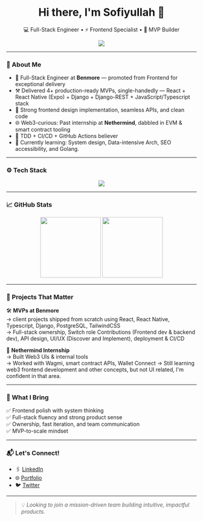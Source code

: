 <h1 align="center">Hi there, I'm Sofiyullah 👋</h1>
<p align="center">
  💻 Full-Stack Engineer • ⚡ Frontend Specialist • 🚀 MVP Builder
</p>

<p align="center">
  <img src="https://readme-typing-svg.herokuapp.com?font=Fira+Code&size=24&duration=3000&center=true&vCenter=true&width=700&lines=Crafting+Web+Experiences+End+to+End;Frontend+Lover+with+Full-Stack+Superpowers;React,+Next.js,+React+Native,+Python,+Django;" />
</p>



---

### 🧠 About Me

- 💼 Full-Stack Engineer at **Benmore** — promoted from Frontend for exceptional delivery  
- ⚒️ Delivered 4+ production-ready MVPs, single-handedly — React + React Native (Expo) + Django + Django-REST + JavaScript/Typescript stack  
- 🧩 Strong frontend design implementation, seamless APIs, and clean code  
- 🌐 Web3-curious: Past internship at **Nethermind**, dabbled in EVM & smart contract tooling  
- 🧪 TDD + CI/CD + GitHub Actions believer  
- 🌱 Currently learning: System design, Data-intensive Arch, SEO accessibility, and Golang.

---

### ⚙️ Tech Stack

<p align="center">
  <img src="https://skillicons.dev/icons?i=js,ts,react,nextjs,html,css,tailwind,redux,graphql,py,django,nodejs,express,postgres,redis,firebase,supabase,git,github,docker,aws,linux" />
</p>

---

### 📈 GitHub Stats

<p align="center">
<img src="https://github-profile-summary-cards.vercel.app/api/cards/profile-details?username=Precioussoul&theme=github" height="160" />
  <img src="https://github-readme-stats.vercel.app/api/top-langs/?username=Precioussoul&layout=compact&theme=tokyonight" height="160" />
</p>

---

### 🚀 Projects That Matter

🛠️ **MVPs at Benmore**  
→ client projects shipped from scratch using React, React Native, Typescript, Django, PostgreSQL, TailwindCSS  
→ Full-stack ownership, Switch role Contributions (Frontend dev & backend dev), API design, UI/UX (Discover and Implement), deployment & CI/CD

🧱 **Nethermind Internship**  
→ Built Web3 UIs & internal tools  
→ Worked with Wagmi, smart contract APIs, Wallet Connect
→ Still learning web3 frontend development and other concepts, but not UI related, I'm confident in that area.


---

### 🧩 What I Bring

✅ Frontend polish with system thinking  
✅ Full-stack fluency and strong product sense  
✅ Ownership, fast iteration, and team communication  
✅ MVP-to-scale mindset

---

### 📬 Let's Connect!

- 🖇️ [LinkedIn](https://linkedin.com/in/sofiyullah-abdullah)  
- 🌐 [Portfolio](https://habsof.vercel.app)
- 🐦 [Twitter](https://twitter.com/sofiyullah_dev)

---

> 💡 *Looking to join a mission-driven team building intuitive, impactful products.*

 
